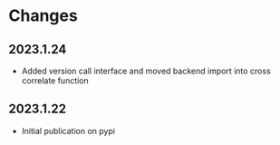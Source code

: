 # Changes

## 2023.1.24

* Added version call interface and moved backend import into cross correlate function

## 2023.1.22

* Initial publication on pypi

